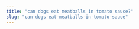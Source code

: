 ```yaml
---
title: "can dogs eat meatballs in tomato sauce?"
slug: "can-dogs-eat-meatballs-in-tomato-sauce"
---
```


